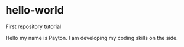 # hello-world
First repository tutorial

Hello my name is Payton. I am developing my coding skills on the side.
